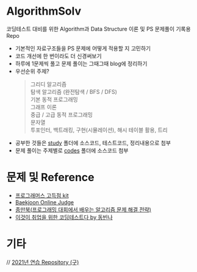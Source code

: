 # AlgorithmSolv

코딩테스트 대비를 위한 Algorithm과 Data Structure 이론 및 PS 문제풀이 기록용 Repo

- 기본적인 자료구조들을 PS 문제에 어떻게 적용할 지 고민하기
- 코드 개선에 한 번이라도 더 신경써보기
- 하루에 1문제씩 풀고 문제 풀이는 그때그때 blog에 정리하기
- 우선순위 주제?
  > 그리디 알고리즘  
  > 탐색 알고리즘 (완전탐색 / BFS / DFS)  
  > 기본 동적 프로그래밍  
  > 그래프 이론  
  > 중급 / 고급 동적 프로그래밍  
  > 문자열  
  > 투포인터, 백트래킹, 구현(시뮬레이션), 해시 테이블 활용, 트리
- 공부한 것들은 [study](./study) 폴더에 소스코드, 테스트코드, 정리내용으로 첨부
- 문제 풀이는 주제별로 [codes](./codes) 폴더에 소스코드 첨부

# 문제 및 Reference

- [프로그래머스 고득점 kit](https://programmers.co.kr/learn/challenges)
- [Baekjoon Online Judge](https://www.acmicpc.net/)
- [종만북(프로그래밍 대회에서 배우는 알고리즘 문제 해결 전략)](http://www.yes24.com/Product/Goods/8006522)
- [이것이 취업을 위한 코딩테스트다 by 동빈나](https://www.youtube.com/watch?v=m-9pAwq1o3w&list=PLRx0vPvlEmdAghTr5mXQxGpHjWqSz0dgC&index=1)

# 기타

// <a href="https://github.com/alanhakhyeonsong/2021_algorithm_practice">2021년 연습 Repository (구)</a>
